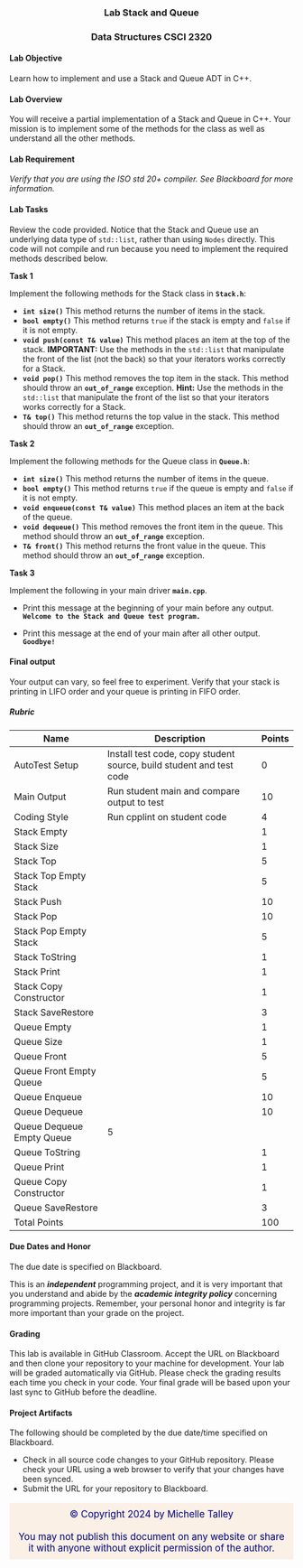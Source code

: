 ### <p style="text-align: center;">Lab Stack and Queue </p>
### <p style="text-align: center;">Data Structures CSCI 2320

#### Lab Objective
Learn how to implement and use a Stack and Queue ADT in C++.

#### Lab Overview
You will receive a partial implementation of a Stack and Queue in C++.  Your mission is to implement some of the methods for the class as well as understand all the other methods.

#### Lab Requirement
*Verify that you are using the ISO std 20+ compiler. See Blackboard for more information.*

#### Lab Tasks
Review the code provided.  Notice that the Stack and Queue use an underlying data type of `std::list`, rather than using `Nodes` directly.  This code will not compile and run because you need to implement the required methods described below.

**Task 1**

Implement the following methods for the Stack class in **`Stack.h`**:
- **`int size()`** This method returns the number of items in the stack.
- **`bool empty()`** This method returns `true` if the stack is empty and `false` if it is not empty.
- **`void push(const T& value)`** This method places an item at the top of the stack.  **IMPORTANT:** Use the methods in the `std::list` that manipulate the front of the list (not the back) so that your iterators works correctly for a Stack.
- **`void pop()`** This method removes the top item in the stack. This method should throw an **`out_of_range`** exception. **Hint:** Use the methods in the `std::list` that manipulate the front of the list so that your iterators works correctly for a Stack.  
- **`T& top()`** This method returns the top value in the stack. This method should throw an **`out_of_range`** exception.

**Task 2**

Implement the following methods for the Queue class in **`Queue.h`**:
- **`int size()`** This method returns the number of items in the queue.
- **`bool empty()`** This method returns `true` if the queue is empty and `false` if it is not empty.
- **`void enqueue(const T& value)`** This method places an item at the back of the queue.
- **`void dequeue()`** This method removes the front item in the queue. This method should throw an **`out_of_range`** exception.  
- **`T& front()`** This method returns the front value in the queue. This method should throw an **`out_of_range`** exception.

**Task 3**

Implement the following in your main driver **`main.cpp`**.
- Print this  message at the beginning of your main before any output.
**`Welcome to the Stack and Queue test program.`**

- Print this message at the end of your main after all other output.
**`Goodbye!`**

#### Final output
Your output can vary, so feel free to experiment.
Verify that your stack is printing in LIFO order and your queue is printing in FIFO order.

##### Rubric

| Name                      | Description                                                         | Points |
| ------------------------- | ------------------------------------------------------------------- | ------ |
| AutoTest Setup            | Install test code, copy student source, build student and test code | 0      |
| Main Output               | Run student main and compare output to test                         | 10     |
| Coding Style              | Run cpplint on student code                                         | 4      |
| Stack Empty               |                                                                     | 1      |
| Stack Size                |                                                                     | 1      |
| Stack Top                 |                                                                     | 5      |
| Stack Top Empty Stack     |                                                                     | 5      |
| Stack Push                |                                                                     | 10     |
| Stack Pop                 |                                                                     | 10     |
| Stack Pop Empty Stack     |                                                                     | 5      |
| Stack ToString            |                                                                     | 1      |
| Stack Print               |                                                                     | 1      |
| Stack Copy Constructor    |                                                                     | 1      |
| Stack SaveRestore         |                                                                     | 3      |
| Queue Empty               |                                                                     | 1      |
| Queue Size                |                                                                     | 1      |
| Queue Front               |                                                                     | 5      |
| Queue Front Empty Queue   |                                                                     | 5      |
| Queue Enqueue             |                                                                     | 10     |
| Queue Dequeue             |                                                                     | 10     |
| Queue Dequeue Empty Queue | 5                                                                   |
| Queue ToString            |                                                                     | 1      |
| Queue Print               |                                                                     | 1      |
| Queue Copy Constructor    |                                                                     | 1      |
| Queue SaveRestore         |                                                                     | 3      |
| Total Points              |                                                                     | 100    |
#### Due Dates and Honor
The due date is specified on Blackboard. 

This is an ***independent*** programming project, and it is very important that you understand and abide by the ***academic integrity policy*** concerning programming projects.  Remember, your personal honor and integrity is far more important than your grade on the project. 

#### Grading 
This lab is available in GitHub Classroom.  Accept the URL on Blackboard and then clone your repository to your machine for development. Your lab will be graded automatically via GitHub.  Please check the grading results each time you check in your code.  Your final grade will be based upon your last sync to GitHub before the deadline.

#### Project Artifacts
The following should be completed by the due date/time specified on Blackboard.
- Check in all source code changes to your GitHub repository.  Please check your URL using a web browser to verify that your changes have been synced.
- Submit the URL for your repository to Blackboard.


<p style="font-size:120%;color:navy;background:linen;padding:10px;text-align:center">&copy; Copyright 2024 by Michelle Talley <br> <br>You may not publish this document on any website or share it with anyone without explicit permission of the author. </p>

